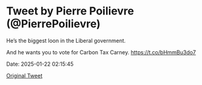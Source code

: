 # Tweet by Pierre Poilievre (@PierrePoilievre)

He’s the biggest loon in the Liberal government.

And he wants you to vote for Carbon Tax Carney. https://t.co/bHmmBu3do7

Date: 2025-01-22 02:15:45

[Original Tweet](https://x.com/PierrePoilievre/status/1881888453430042857)

